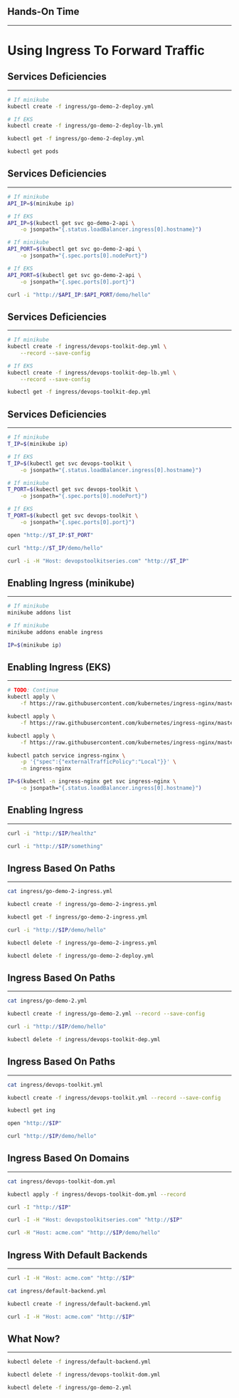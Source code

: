 ## Hands-On Time

---

# Using Ingress To Forward Traffic


## Services Deficiencies

---

```bash
# If minikube
kubectl create -f ingress/go-demo-2-deploy.yml

# If EKS
kubectl create -f ingress/go-demo-2-deploy-lb.yml

kubectl get -f ingress/go-demo-2-deploy.yml

kubectl get pods
```


## Services Deficiencies

---

```bash
# If minikube
API_IP=$(minikube ip)

# If EKS
API_IP=$(kubectl get svc go-demo-2-api \
    -o jsonpath="{.status.loadBalancer.ingress[0].hostname}")

# If minikube
API_PORT=$(kubectl get svc go-demo-2-api \
    -o jsonpath="{.spec.ports[0].nodePort}")

# If EKS
API_PORT=$(kubectl get svc go-demo-2-api \
    -o jsonpath="{.spec.ports[0].port}")

curl -i "http://$API_IP:$API_PORT/demo/hello"
```


## Services Deficiencies

---

```bash
# If minikube
kubectl create -f ingress/devops-toolkit-dep.yml \
    --record --save-config

# If EKS
kubectl create -f ingress/devops-toolkit-dep-lb.yml \
    --record --save-config

kubectl get -f ingress/devops-toolkit-dep.yml
```


## Services Deficiencies

---

```bash
# If minikube
T_IP=$(minikube ip)

# If EKS
T_IP=$(kubectl get svc devops-toolkit \
    -o jsonpath="{.status.loadBalancer.ingress[0].hostname}")

# If minikube
T_PORT=$(kubectl get svc devops-toolkit \
    -o jsonpath="{.spec.ports[0].nodePort}")

# If EKS
T_PORT=$(kubectl get svc devops-toolkit \
    -o jsonpath="{.spec.ports[0].port}")

open "http://$T_IP:$T_PORT"

curl "http://$T_IP/demo/hello"

curl -i -H "Host: devopstoolkitseries.com" "http://$T_IP"
```


<!-- .slide: data-background="img/services.png" data-background-size="contain" -->


## Enabling Ingress (minikube)

---

```bash
# If minikube
minikube addons list

# If minikube
minikube addons enable ingress

IP=$(minikube ip)
```


## Enabling Ingress (EKS)

---

```bash
# TODO: Continue
kubectl apply \
    -f https://raw.githubusercontent.com/kubernetes/ingress-nginx/master/deploy/mandatory.yaml

kubectl apply \
    -f https://raw.githubusercontent.com/kubernetes/ingress-nginx/master/deploy/provider/aws/service-l4.yaml

kubectl apply \
    -f https://raw.githubusercontent.com/kubernetes/ingress-nginx/master/deploy/provider/aws/patch-configmap-l4.yaml

kubectl patch service ingress-nginx \
    -p '{"spec":{"externalTrafficPolicy":"Local"}}' \
    -n ingress-nginx

IP=$(kubectl -n ingress-nginx get svc ingress-nginx \
    -o jsonpath="{.status.loadBalancer.ingress[0].hostname}")
```


## Enabling Ingress

---

```bash
curl -i "http://$IP/healthz"

curl -i "http://$IP/something"
```


## Ingress Based On Paths

---

```bash
cat ingress/go-demo-2-ingress.yml

kubectl create -f ingress/go-demo-2-ingress.yml

kubectl get -f ingress/go-demo-2-ingress.yml

curl -i "http://$IP/demo/hello"

kubectl delete -f ingress/go-demo-2-ingress.yml

kubectl delete -f ingress/go-demo-2-deploy.yml
```


## Ingress Based On Paths

---

```bash
cat ingress/go-demo-2.yml

kubectl create -f ingress/go-demo-2.yml --record --save-config

curl -i "http://$IP/demo/hello"

kubectl delete -f ingress/devops-toolkit-dep.yml
```


<!-- .slide: data-background="img/seq_ingress_ch07.png" data-background-size="contain" -->


## Ingress Based On Paths

---

```bash
cat ingress/devops-toolkit.yml

kubectl create -f ingress/devops-toolkit.yml --record --save-config

kubectl get ing

open "http://$IP"

curl "http://$IP/demo/hello"
```


<!-- .slide: data-background="img/ingress.png" data-background-size="contain" -->


## Ingress Based On Domains

---

```bash
cat ingress/devops-toolkit-dom.yml

kubectl apply -f ingress/devops-toolkit-dom.yml --record

curl -I "http://$IP"

curl -I -H "Host: devopstoolkitseries.com" "http://$IP"

curl -H "Host: acme.com" "http://$IP/demo/hello"
```


## Ingress With Default Backends

---

```bash
curl -I -H "Host: acme.com" "http://$IP"

cat ingress/default-backend.yml

kubectl create -f ingress/default-backend.yml

curl -I -H "Host: acme.com" "http://$IP"
```


<!-- .slide: data-background="img/ingress-components.png" data-background-size="contain" -->


## What Now?

---

```bash
kubectl delete -f ingress/default-backend.yml

kubectl delete -f ingress/devops-toolkit-dom.yml

kubectl delete -f ingress/go-demo-2.yml
```
